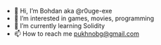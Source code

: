 - 👋 Hi, I’m Bohdan aka @r0uge-exe
- 👀 I’m interested in games, movies, programming
- 🌱 I’m currently learning Solidity
- 📫 How to reach me pukhnobg@gmail.com

<!---
r0uge-exe/r0uge-exe is a ✨ special ✨ repository because its `README.md` (this file) appears on your GitHub profile.
You can click the Preview link to take a look at your changes.
--->
